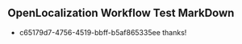 ## OpenLocalization Workflow Test MarkDown
* c65179d7-4756-4519-bbff-b5af865335ee thanks!

<!--HONumber=Sep16_HO1-->


